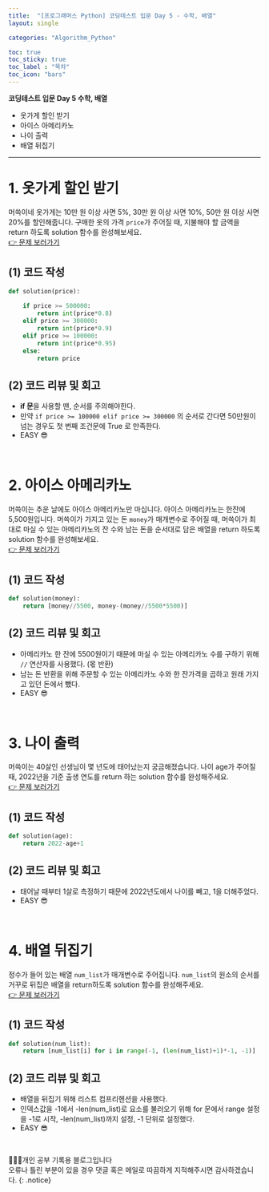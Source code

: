 ```yaml
---
title:  "[프로그래머스 Python] 코딩테스트 입문 Day 5 - 수학, 배열"
layout: single

categories: "Algorithm_Python"

toc: true
toc_sticky: true
toc_label : "목차"
toc_icon: "bars"
---
```


**코딩테스트 입문 Day 5 수학, 배열**
- 옷가게 할인 받기
- 아이스 아메리카노
- 나이 출력
- 배열 뒤집기

***

# <span class="half_HL">1. 옷가게 할인 받기</span>
머쓱이네 옷가게는 10만 원 이상 사면 5%, 30만 원 이상 사면 10%, 50만 원 이상 사면 20%를 할인해줍니다.
구매한 옷의 가격 ```price```가 주어질 때, 지불해야 할 금액을 return 하도록 solution 함수를 완성해보세요.
<br>[👉 문제 보러가기](https://school.programmers.co.kr/learn/courses/30/lessons/120818)

## (1) 코드 작성
```python
def solution(price):
    
    if price >= 500000:
        return int(price*0.8)
    elif price >= 300000:
        return int(price*0.9)
    elif price >= 100000:
        return int(price*0.95)    
    else:
        return price
```

## (2) 코드 리뷰 및 회고
- **if 문**을 사용할 땐, 순서를 주의해야한다.
- 만약 ```if price >= 100000 elif price >= 300000``` 의 순서로 간다면 50만원이 넘는 경우도 첫 번째 조건문에 True 로 만족한다.
- EASY 😎

<br>

# <span class="half_HL">2. 아이스 아메리카노</span>
머쓱이는 추운 날에도 아이스 아메리카노만 마십니다. 아이스 아메리카노는 한잔에 5,500원입니다. 머쓱이가 가지고 있는 돈 ```money```가 매개변수로 주어질 때, 머쓱이가 최대로 마실 수 있는 아메리카노의 잔 수와 남는 돈을 순서대로 담은 배열을 return 하도록 solution 함수를 완성해보세요.
<br>[👉 문제 보러가기](https://school.programmers.co.kr/learn/courses/30/lessons/120819)

## (1) 코드 작성
```python
def solution(money):
    return [money//5500, money-(money//5500*5500)]
```

## (2) 코드 리뷰 및 회고
- 아메리카노 한 잔에 5500원이기 때문에 마실 수 있는 아메리카노 수를 구하기 위해 ```//``` 연산자를 사용했다. (몫 반환)
- 남는 돈 반환을 위해 주문할 수 있는 아메리카노 수와 한 잔가격을 곱하고 원래 가지고 있던 돈에서 뺐다.
- EASY 😎

<br>

# <span class="half_HL">3. 나이 출력</span>
머쓱이는 40살인 선생님이 몇 년도에 태어났는지 궁금해졌습니다. 나이 age가 주어질 때, 2022년을 기준 출생 연도를 return 하는 solution 함수를 완성해주세요.
<br>[👉 문제 보러가기](https://school.programmers.co.kr/learn/courses/30/lessons/120820)

## (1) 코드 작성
```python
def solution(age):
    return 2022-age+1
```

## (2) 코드 리뷰 및 회고
- 태어날 때부터 1살로 측정하기 때문에 2022년도에서 나이를 빼고, 1을 더해주었다.
- EASY 😎

<br>

# <span class="half_HL">4. 배열 뒤집기</span>
정수가 들어 있는 배열 ```num_list```가 매개변수로 주어집니다. ```num_list```의 원소의 순서를 거꾸로 뒤집은 배열을 return하도록 solution 함수를 완성해주세요.
<br>[👉 문제 보러가기](https://school.programmers.co.kr/learn/courses/30/lessons/120821)

## (1) 코드 작성
```python
def solution(num_list):
    return [num_list[i] for i in range(-1, (len(num_list)+1)*-1, -1)]
```

## (2) 코드 리뷰 및 회고
- 배열을 뒤집기 위해 리스트 컴프리헨션을 사용했다.
- 인덱스값을 -1에서 -len(num_list)로 요소를 불러오기 위해 for 문에서 range 설정을 -1로 시작, -len(num_list)까지 설정, -1 단위로 설정했다.
- EASY 😎

<br>

👩🏻‍💻개인 공부 기록용 블로그입니다
<br>오류나 틀린 부분이 있을 경우 댓글 혹은 메일로 따끔하게 지적해주시면 감사하겠습니다.
{: .notice}